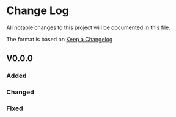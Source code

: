 # Change Log
All notable changes to this project will be documented in this file.
 
The format is based on [Keep a Changelog](http://keepachangelog.com/)

## V0.0.0
 
### Added

### Changed
 
### Fixed